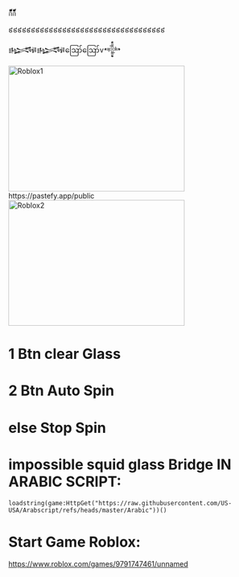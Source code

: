 ก็็็็็็็็็็็็็็็็็ก็็็็็็็็็็็็็็็็็

៩៩៩៩៩៩៩៩៩៩៩៩៩៩៩៩៩៩៩៩៩៩៩៩៩៩៩៩៩៩៩៩៩៩៩

𒈙𒈙ဪဪv𒀱

<img alt="Roblox1" src="https://github.com/US-USA/Arabscript/blob/master/RobloxScreenShot20250210_010228465.png" style="height: 250px; width: 350px;">
https://pastefy.app/public
<img alt="Roblox2" src="https://github.com/US-USA/Arabscript/blob/master/RobloxScreenShot20250210_010334222.png" style="height: 250px; width: 350px;">

# 1 Btn clear Glass
# 2 Btn Auto Spin
# else Stop Spin
# impossible squid glass Bridge IN ARABIC SCRIPT:
```
loadstring(game:HttpGet("https://raw.githubusercontent.com/US-USA/Arabscript/refs/heads/master/Arabic"))()
```
# Start Game Roblox:
https://www.roblox.com/games/9791747461/unnamed
